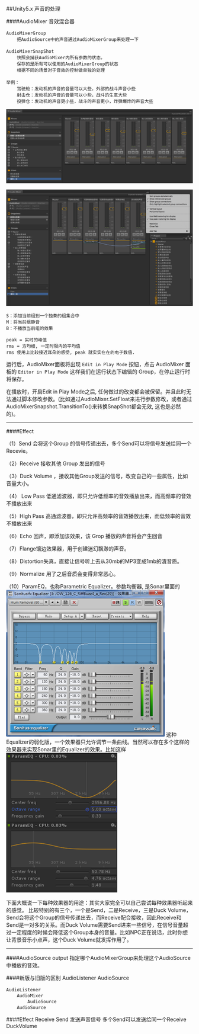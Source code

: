 ##Unity5.x 声音的处理

####AudioMixer 音效混合器

    AudioMixerGroup
        把AudioSource中的声音通过AudioMixerGroup来处理一下

    AudioMixerSnapShot
        快照会捕获AudioMixer内所有参数的状态。
        保存的是所有可以使用的AudioMixerGroup的状态
        根据不同的场景对于音效的控制做单独的处理

    举例：
        驾驶舱：发动机的声音的音量可以大些，外部的战斗声音小些
        射击仓：发动机的声音的音量可以小些，战斗的生意大些
        投弹仓：发动机的声音更小些，战斗的声音更小，炸弹爆炸的声音大些
        
        
        
![](/assets/AudioMixer01.png)


![](/assets/AudioMixer02.png)

```
S：添加当前组到一个独奏的组集合中
M：将当前组静音
B：不播放当前组的效果
```
```
peak = 实时的峰值
rms = 方均根, 一定时限内的平均值
rms 使用上比较接近耳朵的感受, peak 就实实在在的电子数值.
```

运行后，AudioMixer面板将出现 `Edit in Play Mode` 按钮，点击 AudioMixer 面板的 `Editor in Play Mode` 这样我们在运行状态下编辑的 Group，在停止运行时将保存。

在播放时，开启Edit in Play Mode之后, 任何做过的改变都会被保留。并且此时无法通过脚本修改参数。(比如通过AudioMixer.SetFloat来进行参数修改，或者通过AudioMixerSnapshot.TransitionTo()来转换SnapShot都会无效, 这也是必然的)。


---

####Effect

（1）Send 会将这个Group 的信号传递出去，多个Send可以将信号发送给同一个Recevie。 

（2）Receive 接收其他 Group 发出的信号

（3）Duck Volume ，接收其他Group发送的信号，改变自己的一些属性，比如音量大小。

（4） Low Pass 低通滤波器，即只允许低频率的音效播放出来，而高频率的音效不播放出来

（5）High Pass 高通滤波器，即只允许高频率的音效播放出来，而低频率的音效不播放出来 

（6）Echo 回声，即添加该效果，该 Grop 播放的声音将会产生回音 

（7）Flange镶边效果器，用于创建迷幻飘渺的声音。

（8）Distortion失真，直接让信号听上去从30mb的MP3变成1mb的渣音质。

（9）Normalize 用了之后音质会变得非常恶心。


（10）ParamEQ，也称Parametric Equalizer。参数均衡器, 是Sonar里面的
![](/assets/AudioMixer03.png)
这种Equalizer的弱化版，一个效果器只允许调节一条曲线。当然可以存在多个这样的效果器来实现Sonar里的Equalizer的效果。比如这样
![](/assets/AudioMixer04.png)

下面大概说一下每种效果器的用途：其实大家完全可以自己尝试每种效果器听起来的感觉。
比较特别的有三个，一个是Send，二是Receive，三是Duck Volume，
Send会将这个Group的信号传递出去，而Receive配合接收，因此Receive和Send是一对多的关系。而Duck Volume需要Send进来一些信号，在信号音量超过一定程度的时候会降低这个Group本身的音量。比如NPC正在说话，此时你想让背景音乐小点声，这个Duck Volume就发挥作用了。

---

####AudioSource
        output
            指定哪个AudioMixerGroup来处理这个AudioSource中播放的音效。

####新版与旧版的区别
    AudioListener
        AudioSource

    AudioListener
        AudioMixer
            AudioSource
        AudioSource

####Effect
    Receive
    Send
        发送声音信号
        多个Send可以发送给同一个Receive
    DuckVolume